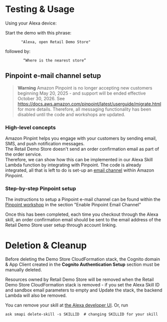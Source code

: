 # Testing & Usage

Using your Alexa device: 

Start the demo with this phrase:

           "Alexa, open Retail Demo Store" 

followed by: 

            “Where is the nearest store” 

## Pinpoint e-mail channel setup

> **Warning** 
Amazon Pinpoint is no longer accepting new customers beginning May 20, 2025 - and support will be ended effective October 30, 2026.  See https://docs.aws.amazon.com/pinpoint/latest/userguide/migrate.html for more details.  Therefore, all messaging functionality has been disabled until the code and workshops are updated.

### High-level concepts
Amazon Pinpint helps you engage with your customers by sending email, SMS, and push notification messages.  
The Retail Demo Store doesn't send an order confirmation email as part of the order service.  
Therefore, we can show how this can be implemented in our Alexa Skill Lambda function by integrating with Pinpoint.
The code is already integrated, all that is left to do is set-up an [email channel](https://docs.aws.amazon.com/pinpoint/latest/userguide/channels-email.html) within Amazon Pinpoint.

### Step-by-step Pinpoint setup
The instructions to setup a Pinpoint e-mail channel can be found within the [Pinpoint workshop](../4-Messaging/4.1-Pinpoint.ipynb) in the section "Enable Pinpoint Email Channel"

Once this has been completed, each time you checkout through the Alexa skill, an order confirmation email should be sent to the email address of the Retail Demo Store user setup through account linking.


# Deletion & Cleanup

Before deleting the Demo Store CloudFormation stack, the Cognito domain & App Client created 
in the **Cognito Authentication Setup** section must be manually deleted.

Resources owned by Retail Demo Store will be removed when the Retail Demo Store CloudFormation stack is removed - 
if you set the Alexa Skill ID and sandbox email parameters to empty and Update the stack, the backend Lambda will also
be removed.

You can remove your skill at [the Alexa developer UI](https://developer.amazon.com/alexa/console/ask).
Or, run 

    ask smapi delete-skill -s SKILLID  # changing SKILLID for your skill